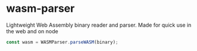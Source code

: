 # wasm-parser

Lightweight Web Assembly binary reader and parser. Made for quick use in the web and on node

```js
const wasm = WASMParser.parseWASM(binary);
```
